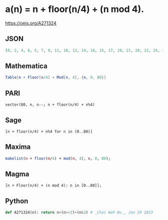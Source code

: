 # a\(n\) \= n \+ floor\(n/4\) \+ \(n mod 4\)\.
https://oeis.org/A271324
## JSON
```JSON
[0, 2, 4, 6, 5, 7, 9, 11, 10, 12, 14, 16, 15, 17, 19, 21, 20, 22, 24, 26, 25, 27, 29, 31, 30, 32, 34, 36, 35, 37, 39, 41, 40, 42, 44, 46, 45, 47, 49, 51, 50, 52, 54, 56, 55, 57, 59, 61, 60, 62, 64, 66, 65, 67, 69, 71, 70, 72, 74, 76, 75, 77, 79, 81, 80, 82, 84, 86, 85, 87, 89]
```
## Mathematica
```Mathematica
Table[n + Floor[n/4] + Mod[n, 4], {n, 0, 80}]
```
## PARI
```PARI
vector(80, n, n--; n + floor(n/4) + n%4)
```
## Sage
```Sage
[n + floor(n/4) + n%4 for n in (0..80)]
```
## Maxima
```Maxima
makelist(n + floor(n/4) + mod(n, 4), n, 0, 80);
```
## Magma
```Magma
[n + Floor(n/4) + (n mod 4): n in [0..80]];
```
## Python
```Python
def A271324(n): return n+(n>>2)+(n&3) # _Chai Wah Wu_, Jan 29 2023
```
